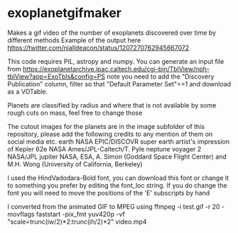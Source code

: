 # exoplanetgifmaker
Makes a gif video of the number of exoplanets discovered over time by different methods
Example of the output here https://twitter.com/nialldeacon/status/1207270762945667072

This code requires PIL, astropy and numpy.
You can generate an input file from https://exoplanetarchive.ipac.caltech.edu/cgi-bin/TblView/nph-tblView?app=ExoTbls&config=PS note you need to add the "Discovery Publication" column, filter so that "Default Parameter Set"==1 and download as a VOTable.

Planets are classified by radius and where that is not available by some rough cuts on mass, feel free to change those

The cutout images for the planets are in the image subfolder of this repository, please add the following credits to any mention of them on social media etc.
earth NASA EPIC/DISCOVR
super earth artist's impression of Kepler 62e NASA Ames/JPL-Caltech/T. Pyle
neptune voyager 2 NASA/JPL
jupiter NASA, ESA, A. Simon (Goddard Space Flight Center) and M.H. Wong (University of California, Berkeley)

I used the HindVadodara-Bold font, you can download this font or change it to something you prefer by editing the font_loc string. If you do change the font you will need to move the positions of the 'E' subscripts by hand

I converted from the animated GIF to MPEG using
ffmpeg -i test.gif -r 20 -movflags faststart -pix_fmt yuv420p -vf "scale=trunc(iw/2)*2:trunc(ih/2)*2" video.mp4
